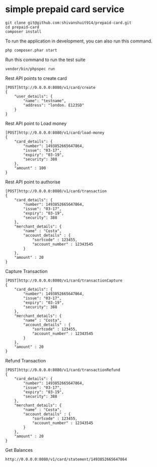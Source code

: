 # simple prepaid card service

    git clone git@github.com:shivanshuit914/prepaid-card.git
    cd prepaid-card
    composer install

To run the application in development, you can also run this command. 

	php composer.phar start

Run this command to run the test suite

	vendor/bin/phpspec run

Rest API points to create card

	[POST]http://0.0.0.0:8080/v1/card/create
	{
    	"user_details": {
    		"name": "testname",
    		"address": "london. E123SD"
    	}
    }

Rest API point to Load money
    
    [POST]http://0.0.0.0:8080/v1/card/load-money
    {
    	"card_details": {
    		"number": 1493852665647864,
    		"issue": "03-17",
    		"expiry": "03-19",
    		"security": 388
    	},
    	"amount" : 100
    }

Rest API point to authorise
    
    [POST]http://0.0.0.0:8080/v1/card/transaction
    {
    	"card_details": {
    		"number": 1493852665647864,
    		"issue": "03-17",
    		"expiry": "03-19",
    		"security": 388
    	},
    	"merchant_details": {
    		"name" : "Costa",
    		"account_details" : {
    			"sortcode" : 123455,
    			"account_number" : 12343545
    		}
    	},
    	"amount" : 20
    }

Capture Transaction

    [POST]http://0.0.0.0:8080/v1/card/transactionCapture
    {
    	"card_details": {
    		"number": 1493852665647864,
    		"issue": "03-17",
    		"expiry": "03-19",
    		"security": 388
    	},
    	"merchant_details": {
    		"name" : "Costa",
    		"account_details" : {
    			"sortcode" : 123455,
    			"account_number" : 12343545
    		}
    	},
    	"amount" : 20
    }
    
Refund Transaction
    
    [POST]http://0.0.0.0:8080/v1/card/transactionRefund
    {
    	"card_details": {
    		"number": 1493852665647864,
    		"issue": "03-17",
    		"expiry": "03-19",
    		"security": 388
    	},
    	"merchant_details": {
    		"name" : "Costa",
    		"account_details" : {
    			"sortcode" : 123455,
    			"account_number" : 12343545
    		}
    	},
    	"amount" : 20
    }


Get Balances
    
    http://0.0.0.0:8080/v1/card/statement/1493852665647864





